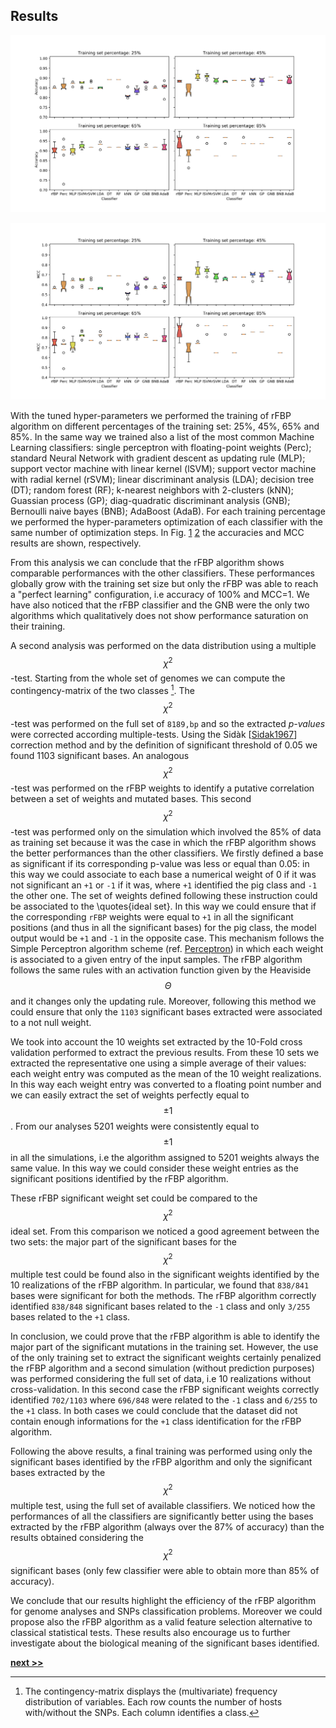 ## Results

![Accuracy score obtained on the validation set varying the training set size. We compared the trends of the whole set of classification algorithms used.](https://raw.githubusercontent.com/Nico-Curti/PhDthesis/master/img/Ale_ACC_confrontoNicoPhD.svg?token=AF4CJX65MHCIPASHKAI6KFS5WH3KC&sanitize=true)

![Matthews Correlation Coefficient (MCC) score obtained on the validation set varying the training set size. We compared the trends of the whole set of classification algorithms used.](https://raw.githubusercontent.com/Nico-Curti/PhDthesis/master/img/Ale_MCC_confrontoNicoPhD.svg?token=AF4CJX3R2J3HAX2B4NS3CMK5WH3KI&sanitize=true)

With the tuned hyper-parameters we performed the training of rFBP algorithm on different percentages of the training set: 25%, 45%, 65% and 85%.
In the same way we trained also a list of the most common Machine Learning classifiers: single perceptron with floating-point weights (Perc); standard Neural Network with gradient descent as updating rule (MLP); support vector machine with linear kernel (lSVM); support vector machine with radial kernel (rSVM); linear discriminant analysis (LDA); decision tree (DT); random forest (RF); k-nearest neighbors with 2-clusters (kNN); Guassian process (GP); diag-quadratic discriminant analysis (GNB); Bernoulli naive bayes (BNB); AdaBoost (AdaB).
For each training percentage we performed the hyper-parameters optimization of each classifier with the same number of optimization steps.
In Fig. [1](../../../../img/Ale_ACC_confrontoNicoPhD.svg) [2](../../../../img/Ale_MCC_confrontoNicoPhD.svg) the accuracies and MCC results are shown, respectively.

From this analysis we can conclude that the rFBP algorithm shows comparable performances with the other classifiers.
These performances globally grow with the training set size but only the rFBP was able to reach a "perfect learning" configuration, i.e accuracy of 100% and MCC=1.
We have also noticed that the rFBP classifier and the GNB were the only two algorithms which qualitatively does not show performance saturation on their training.

A second analysis was performed on the data distribution using a multiple $$\chi^2$$-test.
Starting from the whole set of genomes we can compute the contingency-matrix of the two classes [^1].
The $$\chi^2$$-test was performed on the full set of `8189,bp` and so the extracted *p-values* were corrected according multiple-tests.
Using the Sidàk [[Sidak1967](http://www.jstor.org/stable/2283989)] correction method and by the definition of significant threshold of 0.05 we found 1103 significant bases.
An analogous $$\chi^2$$-test was performed on the rFBP weights to identify a putative correlation between a set of weights and mutated bases.
This second $$\chi^2$$-test was performed only on the simulation which involved the 85% of data as training set because it was the case in which the rFBP algorithm shows the better performances than the other classifiers.
We firstly defined a base as significant if its corresponding p-value was less or equal than 0.05: in this way we could associate to each base a numerical weight of 0 if it was not significant an `+1` or `-1` if it was, where `+1` identified the pig class and `-1` the other one.
The set of weights defined following these instruction could be associated to the \quotes{ideal set}.
In this way we could ensure that if the corresponding `rFBP` weights were equal to `+1` in all the significant positions (and thus in all the significant bases) for the pig class, the model output would be `+1` and `-1` in the opposite case.
This mechanism follows the Simple Perceptron algorithm scheme (ref. [Perceptron](../NeuralNetwork/Perceptron.md)) in which each weight is associated to a given entry of the input samples.
The rFBP algorithm follows the same rules with an activation function given by the Heaviside $$\Theta$$ and it changes only the updating rule.
Moreover, following this method we could ensure that only the `1103` significant bases extracted were associated to a not null weight.

We took into account the 10 weights set extracted by the 10-Fold cross validation performed to extract the previous results.
From these 10 sets we extracted the representative one using a simple average of their values: each weight entry was computed as the mean of the 10 weight realizations.
In this way each weight entry was converted to a floating point number and we can easily extract the set of weights perfectly equal to $$\pm1$$.
From our analyses 5201 weights were consistently equal to $$\pm1$$ in all the simulations, i.e the algorithm assigned to 5201 weights always the same value.
In this way we could consider these weight entries as the significant positions identified by the rFBP algorithm.

These rFBP significant weight set could be compared to the $$\chi^2$$ ideal set.
From this comparison we noticed a good agreement between the two sets: the major part of the significant bases for the $$\chi^2$$ multiple test could be found also in the significant weights identified by the 10 realizations of the rFBP algorithm.
In particular, we found that `838/841` bases were significant for both the methods.
The rFBP algorithm correctly identified `838/848` significant bases related to the `-1` class and only `3/255` bases related to the `+1` class.

In conclusion, we could prove that the rFBP algorithm is able to identify the major part of the significant mutations in the training set.
However, the use of the only training set to extract the significant weights certainly penalized the rFBP algorithm and a second simulation (without prediction purposes) was performed considering the full set of data, i.e 10 realizations without cross-validation.
In this second case the rFBP significant weights correctly identified `702/1103` where `696/848` were related to the `-1` class and `6/255` to the `+1` class.
In both cases we could conclude that the dataset did not contain enough informations for the `+1` class identification for the rFBP algorithm.

Following the above results, a final training was performed using only the significant bases identified by the rFBP algorithm and only the significant bases extracted by the $$\chi^2$$ multiple test, using the full set of available classifiers.
We noticed how the performances of all the classifiers are significantly better using the bases extracted by the rFBP algorithm (always over the 87% of accuracy) than the results obtained considering the $$\chi^2$$ significant bases (only few classifier were able to obtain more than 85% of accuracy).

We conclude that our results highlight the efficiency of the rFBP algorithm for genome analyses and SNPs classification problems.
Moreover we could propose also the rFBP algorithm as a valid feature selection alternative to classical statistical tests.
These results also encourage us to further investigate about the biological meaning of the significant bases identified.


[^1]: The contingency-matrix displays the (multivariate) frequency distribution of variables. Each row counts the number of hosts with/without the SNPs. Each column identifies a class.


[**next >>**](../Chapter3/README.md)